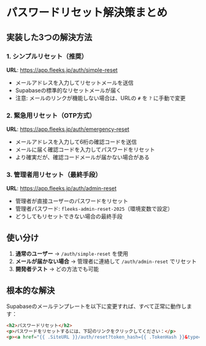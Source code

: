 # パスワードリセット解決策まとめ

## 実装した3つの解決方法

### 1. シンプルリセット（推奨）
**URL**: https://app.fleeks.jp/auth/simple-reset

- メールアドレスを入力してリセットメールを送信
- Supabaseの標準的なリセットメールが届く
- 注意: メールのリンクが機能しない場合は、URLの `#` を `?` に手動で変更

### 2. 緊急用リセット（OTP方式）
**URL**: https://app.fleeks.jp/auth/emergency-reset

- メールアドレスを入力して6桁の確認コードを送信
- メールに届く確認コードを入力してパスワードをリセット
- より確実だが、確認コードメールが届かない場合がある

### 3. 管理者用リセット（最終手段）
**URL**: https://app.fleeks.jp/auth/admin-reset

- 管理者が直接ユーザーのパスワードをリセット
- 管理者パスワード: `fleeks-admin-reset-2025`（環境変数で設定）
- どうしてもリセットできない場合の最終手段

## 使い分け

1. **通常のユーザー** → `/auth/simple-reset` を使用
2. **メールが届かない場合** → 管理者に連絡して `/auth/admin-reset` でリセット
3. **開発者テスト** → どの方法でも可能

## 根本的な解決

Supabaseのメールテンプレートを以下に変更すれば、すべて正常に動作します：

```html
<h2>パスワードリセット</h2>
<p>パスワードをリセットするには、下記のリンクをクリックしてください：</p>
<p><a href="{{ .SiteURL }}/auth/reset?token_hash={{ .TokenHash }}&type=recovery">パスワードをリセット</a></p>
```